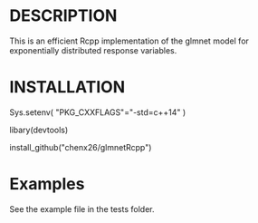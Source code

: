 # DESCRIPTION
This is an efficient Rcpp implementation of the glmnet model for exponentially distributed response variables.

# INSTALLATION
Sys.setenv( "PKG_CXXFLAGS"="-std=c++14" )

libary(devtools)

install_github("chenx26/glmnetRcpp")

# Examples
See the example file in the tests folder.

